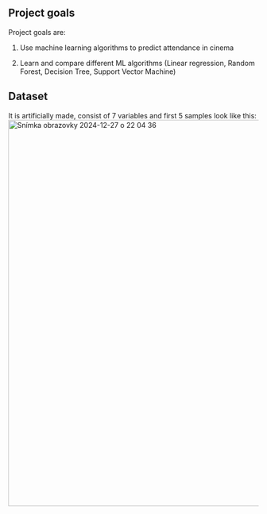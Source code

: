 ## Project goals

Project goals are: 

1. Use machine learning algorithms to predict attendance in cinema

2. Learn and compare different ML algorithms (Linear regression, Random Forest, Decision Tree, Support Vector Machine)

## Dataset

It is artificially made, consist of 7 variables and first 5 samples look like this:
<img width="778" alt="Snímka obrazovky 2024-12-27 o 22 04 36" src="https://github.com/user-attachments/assets/2745fd30-e135-47df-8815-268bc13b0ef5" />
